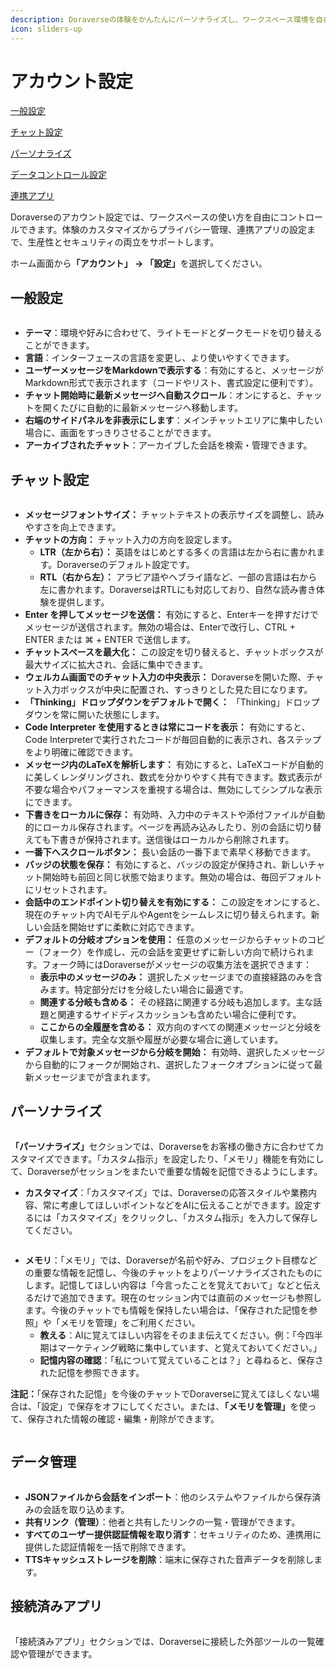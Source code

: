 ```yaml
---
description: Doraverseの体験をかんたんにパーソナライズし、ワークスペース環境を自在に管理できます。
icon: sliders-up
---
```


# アカウント設定

[一般設定](account-setting.md#general-setting)

[チャット設定](account-setting.md#chat-setting)

[パーソナライズ](account-setting.md#personalization)

[データコントロール設定](account-setting.md#data-controls)

[連携アプリ](account-setting.md#connected-apps)

Doraverseのアカウント設定では、ワークスペースの使い方を自由にコントロールできます。体験のカスタマイズからプライバシー管理、連携アプリの設定まで、生産性とセキュリティの両立をサポートします。

ホーム画面か&#x3089;**「アカウント」 → 「設定」**&#x3092;選択してください。

## 一般設定

<figure><img src="../.gitbook/assets/Screenshot 2025-08-29 at 16.35.15.png" alt=""><figcaption></figcaption></figure>

* **テーマ**：環境や好みに合わせて、ライトモードとダークモードを切り替えることができます。
* **言語**：インターフェースの言語を変更し、より使いやすくできます。
* **ユーザーメッセージをMarkdownで表示する**：有効にすると、メッセージがMarkdown形式で表示されます（コードやリスト、書式設定に便利です）。
* **チャット開始時に最新メッセージへ自動スクロール**：オンにすると、チャットを開くたびに自動的に最新メッセージへ移動します。
* **右端のサイドパネルを非表示にします**：メインチャットエリアに集中したい場合に、画面をすっきりさせることができます。
* **アーカイブされたチャット**：アーカイブした会話を検索・管理できます。

## チャット設定

<figure><img src="../.gitbook/assets/Screenshot 2025-08-29 at 16.52.21 (1).png" alt=""><figcaption></figcaption></figure>

* **メッセージフォントサイズ：** チャットテキストの表示サイズを調整し、読みやすさを向上できます。
* **チャットの方向：** チャット入力の方向を設定します。
  * **LTR（左から右）：** 英語をはじめとする多くの言語は左から右に書かれます。Doraverseのデフォルト設定です。
  * **RTL（右から左）：** アラビア語やヘブライ語など、一部の言語は右から左に書かれます。DoraverseはRTLにも対応しており、自然な読み書き体験を提供します。
* **Enter を押してメッセージを送信：** 有効にすると、Enterキーを押すだけでメッセージが送信されます。無効の場合は、Enterで改行し、CTRL + ENTER または ⌘ + ENTER で送信します。
* **チャットスペースを最大化：** この設定を切り替えると、チャットボックスが最大サイズに拡大され、会話に集中できます。
* **ウェルカム画面でのチャット入力の中央表示：** Doraverseを開いた際、チャット入力ボックスが中央に配置され、すっきりとした見た目になります。
* **「Thinking」ドロップダウンをデフォルトで開く：** 「Thinking」ドロップダウンを常に開いた状態にします。
* **Code Interpreter を使用するときは常にコードを表示：** 有効にすると、Code Interpreterで実行されたコードが毎回自動的に表示され、各ステップをより明確に確認できます。
* **メッセージ内のLaTeXを解析します：** 有効にすると、LaTeXコードが自動的に美しくレンダリングされ、数式を分かりやすく共有できます。数式表示が不要な場合やパフォーマンスを重視する場合は、無効にしてシンプルな表示にできます。
* **下書きをローカルに保存：** 有効時、入力中のテキストや添付ファイルが自動的にローカル保存されます。ページを再読み込みしたり、別の会話に切り替えても下書きが保持されます。送信後はローカルから削除されます。
* **一番下へスクロールボタン：** 長い会話の一番下まで素早く移動できます。
* **バッジの状態を保存：** 有効にすると、バッジの設定が保持され、新しいチャット開始時も前回と同じ状態で始まります。無効の場合は、毎回デフォルトにリセットされます。
* **会話中のエンドポイント切り替えを有効にする：** この設定をオンにすると、現在のチャット内でAIモデルやAgentをシームレスに切り替えられます。新しい会話を開始せずに柔軟に対応できます。
* **デフォルトの分岐オプションを使用：** 任意のメッセージからチャットのコピー（フォーク）を作成し、元の会話を変更せずに新しい方向で続けられます。フォーク時にはDoraverseがメッセージの収集方法を選択できます：
  * **表示中のメッセージのみ：** 選択したメッセージまでの直接経路のみを含みます。特定部分だけを分岐したい場合に最適です。
  * **関連する分岐も含める：** その経路に関連する分岐も追加します。主な話題と関連するサイドディスカッションも含めたい場合に便利です。
  * **ここからの全履歴を含める：** 双方向のすべての関連メッセージと分岐を収集します。完全な文脈や履歴が必要な場合に適しています。
* **デフォルトで対象メッセージから分岐を開始：** 有効時、選択したメッセージから自動的にフォークが開始され、選択したフォークオプションに従って最新メッセージまでが含まれます。

## パーソナライズ&#x20;

<figure><img src="../.gitbook/assets/Screenshot 2025-08-29 at 17.05.24.png" alt=""><figcaption></figcaption></figure>



**「パーソナライズ」**&#x30BB;クションでは、Doraverseをお客様の働き方に合わせてカスタマイズできます。「カスタム指示」を設定したり、「メモリ」機能を有効にして、Doraverseがセッションをまたいで重要な情報を記憶できるようにします。

* **カスタマイズ**：「カスタマイズ」では、Doraverseの応答スタイルや業務内容、常に考慮してほしいポイントなどをAIに伝えることができます。設定するには「カスタマイズ」をクリックし、「カスタム指示」を入力して保存してください。

<figure><img src="../.gitbook/assets/Screenshot 2025-08-29 at 17.06.08.png" alt=""><figcaption></figcaption></figure>

* **メモリ**：「メモリ」では、Doraverseが名前や好み、プロジェクト目標などの重要な情報を記憶し、今後のチャットをよりパーソナライズされたものにします。記憶してほしい内容は「今言ったことを覚えておいて」などと伝えるだけで追加できます。現在のセッション内では直前のメッセージも参照します。今後のチャットでも情報を保持したい場合は、「保存された記憶を参照」や「メモリを管理」をご利用ください。
  * **教える**：AIに覚えてほしい内容をそのまま伝えてください。例：「今四半期はマーケティング戦略に集中しています、と覚えておいてください。」
  * **記憶内容の確認**：「私について覚えていることは？」と尋ねると、保存された記憶を参照できます。

**注記：**「保存された記憶」を今後のチャットでDoraverseに覚えてほしくない場合は、「設定」で保存をオフにしてください。または、**「メモリを管理」**&#x3092;使って、保存された情報の確認・編集・削除ができます。

<figure><img src="../.gitbook/assets/Screenshot 2025-08-29 at 17.06.50.png" alt=""><figcaption></figcaption></figure>

## データ管理

<figure><img src="../.gitbook/assets/Screenshot 2025-08-29 at 17.20.30.png" alt=""><figcaption></figcaption></figure>

* **JSONファイルから会話をインポート**：他のシステムやファイルから保存済みの会話を取り込めます。
* **共有リンク（管理）**：他者と共有したリンクの一覧・管理ができます。
* **すべてのユーザー提供認証情報を取り消す**：セキュリティのため、連携用に提供した認証情報を一括で削除できます。
* **TTSキャッシュストレージを削除**：端末に保存された音声データを削除します。

## 接続済みアプリ

<figure><img src="../.gitbook/assets/Screenshot 2025-08-29 at 17.18.10.png" alt=""><figcaption></figcaption></figure>

「接続済みアプリ」セクションでは、Doraverseに接続した外部ツールの一覧確認や管理ができます。
